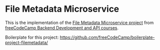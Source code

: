 # File Metadata Microservice

This is the implementation of the [File Metadata Microservice project](https://www.freecodecamp.org/learn/apis-and-microservices/apis-and-microservices-projects/file-metadata-microservice) from [freeCodeCamp Backend Development and API courses](https://www.freecodecamp.org/learn/back-end-development-and-apis/).

Boilerplate for this project: https://github.com/freeCodeCamp/boilerplate-project-filemetadata/